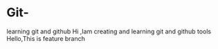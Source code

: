 # Git-
learning git and github
Hi ,Iam creating and learning git and github tools
Hello,This is feature branch